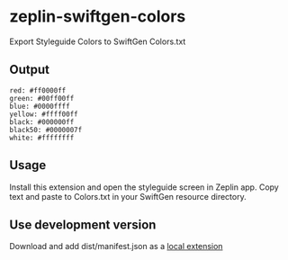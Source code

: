 # zeplin-swiftgen-colors

Export Styleguide Colors to SwiftGen Colors.txt

## Output

```
red: #ff0000ff
green: #00ff00ff
blue: #0000ffff
yellow: #ffff00ff
black: #000000ff
black50: #0000007f
white: #ffffffff
```

## Usage

Install this extension and open the styleguide screen in Zeplin app. Copy text and paste to Colors.txt in your SwiftGen resource directory.

## Use development version

Download and add dist/manifest.json as a [local extension](https://github.com/zeplin/zeplin-extension-documentation/blob/master/tutorial.md#adding-a-local-extension)
